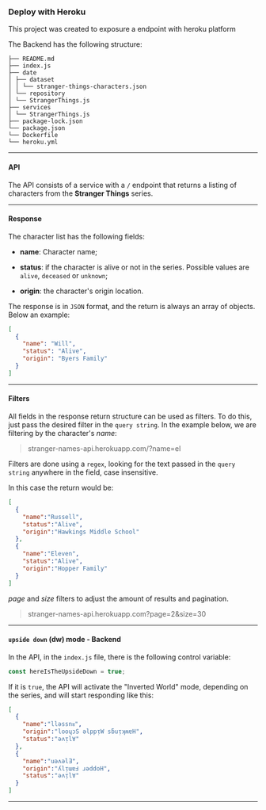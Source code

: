 ### Deploy with Heroku

This project was created to exposure a endpoint with heroku platform

The Backend has the following structure:

```
├── README.md
├── index.js
├── date
│ ├── dataset
│ │ └── stranger-things-characters.json
│ └── repository
│ └── StrangerThings.js
├── services
│ └── StrangerThings.js
├── package-lock.json
└── package.json
└── Dockerfile
└── heroku.yml
```

---

#### API

The API consists of a service with a `/` endpoint that returns a listing of characters from the **Stranger Things** series.

---

#### Response

The character list has the following fields:

- **name**: Character name;

- **status**: if the character is alive or not in the series. Possible values ​​are `alive`, `deceased` or `unknown`;

- **origin**: the character's origin location.

The response is in `JSON` format, and the return is always an array of objects. Below an example:

```JSON
[
  {
    "name": "Will",
    "status": "Alive",
    "origin": "Byers Family"
  }
]
```

---

#### Filters

All fields in the response return structure can be used as filters. To do this, just pass the desired filter in the `query string`. In the example below, we are filtering by the character's _name_:

> stranger-names-api.herokuapp.com/?name=el

Filters are done using a `regex`, looking for the text passed in the `query string` anywhere in the field, case insensitive.

In this case the return would be:

```JSON
[
  {
    "name":"Russell",
    "status":"Alive",
    "origin":"Hawkings Middle School"
  },
  {
    "name":"Eleven",
    "status":"Alive",
    "origin":"Hopper Family"
  }
]
```

_page_ and _size_ filters to adjust the amount of results and pagination.

> stranger-names-api.herokuapp.com?page=2&size=30

---

#### `upside down` (dw) mode - Backend

In the API, in the `index.js` file, there is the following control variable:

```javascript
const hereIsTheUpsideDown = true;
```

If it is `true`, the API will activate the "Inverted World" mode, depending on the series, and will start responding like this:

```JSON
[
  {
    "name":"llǝssnᴚ",
    "origin":"looɥɔS ǝlppᴉW sƃuᴉʞʍɐH",
    "status":"ǝʌᴉl∀"
  },
  {
    "name":"uǝʌǝlƎ",
    "origin":"ʎlᴉɯɐℲ ɹǝddoH",
    "status":"ǝʌᴉl∀"
  }
]
```

---
